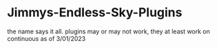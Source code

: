 # Jimmys-Endless-Sky-Plugins
the name says it all.  plugins may or may not work, they at least work on continuous as of 3/01/2023

